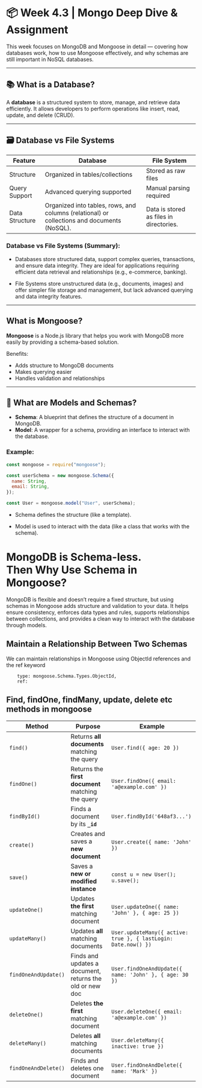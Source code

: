 # 📦 Week 4.3 | Mongo Deep Dive & Assignment

This week focuses on MongoDB and Mongoose in detail — covering how databases work, how to use Mongoose effectively, and why schemas are still important in NoSQL databases.

---

## 📚 What is a Database?

A **database** is a structured system to store, manage, and retrieve data efficiently. It allows developers to perform operations like insert, read, update, and delete (CRUD).

---

## 🗃️ Database vs File Systems

| Feature             | Database                          | File System                     |
|---------------------|------------------------------------|----------------------------------|
| Structure           | Organized in tables/collections    | Stored as raw files              |
| Query Support       | Advanced querying supported        | Manual parsing required          |
Data Structure	| Organized into tables, rows, and columns (relational) or collections and documents (NoSQL).|	Data is stored as files in directories.|

### Database vs File Systems (Summary):
- Databases store structured data, support complex queries, transactions, and ensure data integrity. They are ideal for applications requiring efficient data retrieval and relationships (e.g., e-commerce, banking).

- File Systems store unstructured data (e.g., documents, images) and offer simpler file storage and management, but lack advanced querying and data integrity features.

---

## What is Mongoose?

**Mongoose** is a Node.js library that helps you work with MongoDB more easily by providing a schema-based solution.

Benefits:
- Adds structure to MongoDB documents
- Makes querying easier
- Handles validation and relationships

---

## 🧩 What are Models and Schemas?

- **Schema**: A blueprint that defines the structure of a document in MongoDB.
- **Model**: A wrapper for a schema, providing an interface to interact with the database.

### Example:
```js
const mongoose = require("mongoose");

const userSchema = new mongoose.Schema({
  name: String,
  email: String,
});

const User = mongoose.model("User", userSchema);
```
- Schema defines the structure (like a template).

- Model is used to interact with the data (like a class that works with the schema).
# MongoDB is Schema-less.</br> Then Why Use Schema in Mongoose?
MongoDB is flexible and doesn’t require a fixed structure, but using schemas in Mongoose adds structure and validation to your data. It helps ensure consistency, enforces data types and rules, supports relationships between collections, and provides a clean way to interact with the database through models.

## Maintain a Relationship Between Two Schemas
We can maintain relationships in Mongoose using ObjectId references and the ref keyword
```
    type: mongoose.Schema.Types.ObjectId, 
    ref:
``` 
## Find, findOne, findMany, update, delete etc methods in mongoose

| **Method**           | **Purpose**                                              | **Example**                                                    |
| -------------------- | -------------------------------------------------------- | -------------------------------------------------------------- |
| `find()`             | Returns **all documents** matching the query             | `User.find({ age: 20 })`                                       |
| `findOne()`          | Returns the **first document** matching the query        | `User.findOne({ email: 'a@example.com' })`                     |
| `findById()`         | Finds a document by its **`_id`**                        | `User.findById('648af3...')`                                   |
| `create()`           | Creates and saves a **new document**                     | `User.create({ name: 'John' })`                                |
| `save()`             | Saves a **new or modified instance**                     | `const u = new User(); u.save();`                              |
| `updateOne()`        | Updates **the first** matching document                  | `User.updateOne({ name: 'John' }, { age: 25 })`                |
| `updateMany()`       | Updates **all** matching documents                       | `User.updateMany({ active: true }, { lastLogin: Date.now() })` |
| `findOneAndUpdate()` | Finds and updates a document, returns the old or new doc | `User.findOneAndUpdate({ name: 'John' }, { age: 30 })`         |
| `deleteOne()`        | Deletes **the first** matching document                  | `User.deleteOne({ email: 'a@example.com' })`                   |
| `deleteMany()`       | Deletes **all** matching documents                       | `User.deleteMany({ inactive: true })`                          |
| `findOneAndDelete()` | Finds and deletes one document                           | `User.findOneAndDelete({ name: 'Mark' })`                      |
